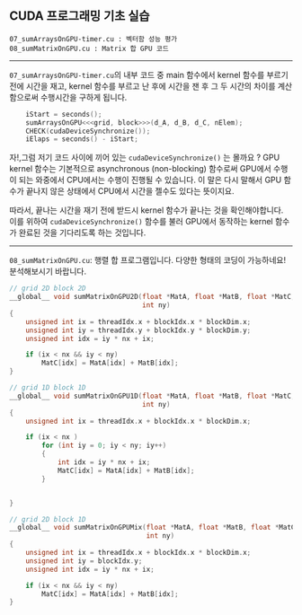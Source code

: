 ## CUDA 프로그래밍 기초 실습

```
07_sumArraysOnGPU-timer.cu : 벡터함 성능 평가
08_sumMatrixOnGPU.cu : Matrix 합 GPU 코드
```

*  *  *

```07_sumArraysOnGPU-timer.cu```의 내부 코드 중 main 함수에서 kernel 함수를 부르기 전에 시간을 재고, kernel 함수를 부르고 난 후에 시간을 잰 후 그 두 시간의 차이를 계산함으로써 수행시간을 구하게 됩니다.

```C
    iStart = seconds();
    sumArraysOnGPU<<<grid, block>>>(d_A, d_B, d_C, nElem);
    CHECK(cudaDeviceSynchronize());
    iElaps = seconds() - iStart;
```

자!,그럼 저기 코드 사이에 끼어 있는 ```cudaDeviceSynchronize()``` 는 몰까요 ?
GPU kernel 함수는 기본적으로 asynchronous (non-blocking) 함수로써 GPU에서 수행이 되는 와중에서 CPU에서는 수행이 진행될 수 있습니다. 이 말은 다시 말해서 GPU 함수가 끝나지 않은 상태에서 CPU에서 시간을 젤수도 있다는 뜻이지요.

따라서, 끝나는 시간을 재기 전에 받드시 kernel 함수가 끝나는 것을 확인해야합니다. 이를 위하여 ```cudaDeviceSynchronize()``` 함수를 불러 GPU에서 동작하는 kernel 함수가 완료된 것을 기다리도록 하는 것입니다.


*  *  *

```08_sumMatrixOnGPU.cu```: 행렬 합 프로그램입니다. 다양한 형태의 코딩이 가능하네요! 분석해보시기 바랍니다.

```C
// grid 2D block 2D
__global__ void sumMatrixOnGPU2D(float *MatA, float *MatB, float *MatC, int nx,
                                 int ny)
{
    unsigned int ix = threadIdx.x + blockIdx.x * blockDim.x;
    unsigned int iy = threadIdx.y + blockIdx.y * blockDim.y;
    unsigned int idx = iy * nx + ix;

    if (ix < nx && iy < ny)
        MatC[idx] = MatA[idx] + MatB[idx];
}

// grid 1D block 1D
__global__ void sumMatrixOnGPU1D(float *MatA, float *MatB, float *MatC, int nx,
                                 int ny)
{
    unsigned int ix = threadIdx.x + blockIdx.x * blockDim.x;

    if (ix < nx )
        for (int iy = 0; iy < ny; iy++)
        {
            int idx = iy * nx + ix;
            MatC[idx] = MatA[idx] + MatB[idx];
        }


}

// grid 2D block 1D
__global__ void sumMatrixOnGPUMix(float *MatA, float *MatB, float *MatC, int nx,
                                  int ny)
{
    unsigned int ix = threadIdx.x + blockIdx.x * blockDim.x;
    unsigned int iy = blockIdx.y;
    unsigned int idx = iy * nx + ix;

    if (ix < nx && iy < ny)
        MatC[idx] = MatA[idx] + MatB[idx];
}
```




